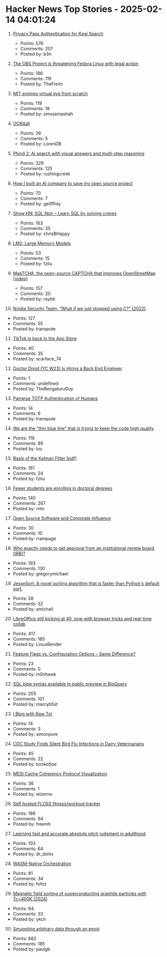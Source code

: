 # Hacker News Top Stories - 2025-02-14 04:01:24

1. [Privacy Pass Authentication for Kagi Search](https://blog.kagi.com/kagi-privacy-pass)
   - Points: 576
   - Comments: 207
   - Posted by: b3n

2. [The OBS Project is threatening Fedora Linux with legal action](https://gitlab.com/fedora/sigs/flatpak/fedora-flatpaks/-/issues/39#note_2344970813)
   - Points: 186
   - Comments: 119
   - Posted by: TheFreim

3. [MIT evolves virtual eye from scratch](https://eyes.mit.edu/)
   - Points: 119
   - Comments: 18
   - Posted by: smusamashah

4. [OCR4all](https://www.ocr4all.org/)
   - Points: 36
   - Comments: 5
   - Posted by: LorenDB

5. [Phind 2: AI search with visual answers and multi-step reasoning](https://www.phind.com/blog/phind-2)
   - Points: 329
   - Comments: 125
   - Posted by: rushingcreek

6. [How I built an AI company to save my open source project](https://timefold.ai/blog/how-i-built-an-ai-company-to-save-my-open-source-project)
   - Points: 70
   - Comments: 7
   - Posted by: ge0ffrey

7. [Show HN: SQL Noir – Learn SQL by solving crimes](https://www.sqlnoir.com)
   - Points: 163
   - Comments: 35
   - Posted by: chrisBHappy

8. [LM2: Large Memory Models](https://arxiv.org/abs/2502.06049)
   - Points: 53
   - Comments: 15
   - Posted by: fzliu

9. [MapTCHA, the open-source CAPTCHA that improves OpenStreetMap [video]](https://fosdem.org/2025/schedule/event/fosdem-2025-5879-maptcha-the-open-source-captcha-that-improves-openstreetmap/)
   - Points: 157
   - Comments: 20
   - Posted by: raybb

10. [Nvidia Security Team: “What if we just stopped using C?” (2022)](https://blog.adacore.com/nvidia-security-team-what-if-we-just-stopped-using-c)
   - Points: 127
   - Comments: 55
   - Posted by: transpute

11. [TikTok is back in the App Store](https://www.theverge.com/news/612768/tiktok-app-store-apple-google-us-ban)
   - Points: 40
   - Comments: 35
   - Posted by: scarface_74

12. [Doctor Droid (YC W23) Is Hiring a Back End Engineer](https://www.ycombinator.com/companies/doctor-droid/jobs/F0iI9UU-backend-engineer-assignment-in-description)
   - Points: 1
   - Comments: undefined
   - Posted by: TheBengaluruGuy

13. [Pairwise TOTP Authentication of Humans](https://www.schneier.com/blog/archives/2025/02/pairwise-authentication-of-humans.html)
   - Points: 14
   - Comments: 6
   - Posted by: transpute

14. [We are the "thin blue line" that is trying to keep the code high quality](https://lore.kernel.org/lkml/20250208204416.GL1130956@mit.edu/)
   - Points: 119
   - Comments: 89
   - Posted by: luu

15. [Basis of the Kalman Filter [pdf]](https://github.com/tpn/pdfs/blob/master/Understanding%20the%20Basis%20of%20the%20Kalman%20Filter%20Via%20a%20Simple%20and%20Intuitive%20Derivation%20%282012%29.pdf)
   - Points: 161
   - Comments: 24
   - Posted by: fzliu

16. [Fewer students are enrolling in doctoral degrees](https://www.nature.com/articles/d41586-025-00425-4)
   - Points: 140
   - Comments: 267
   - Posted by: rntn

17. [Open Source Software and Corporate Influence](https://www.alilleybrinker.com/blog/open-source-software-and-corporate-influence/)
   - Points: 30
   - Comments: 10
   - Posted by: rrampage

18. [Who exactly needs to get approval from an institutional review board (IRB)?](https://dynomight.net/irb/)
   - Points: 193
   - Comments: 130
   - Posted by: gregorymichael

19. [JesseSort: A novel sorting algorithm that is faster than Python's default sort.](https://github.com/lewj85/jessesort)
   - Points: 58
   - Comments: 32
   - Posted by: amichail

20. [LibreOffice still kicking at 40, now with browser tricks and real-time collab](https://www.theregister.com/2025/02/13/libreoffice_wasm_zetaoffice/)
   - Points: 417
   - Comments: 165
   - Posted by: LinuxBender

21. [Feature Flags vs. Configuration Options – Same Difference?](https://www.cs.cmu.edu/~ckaestne/featureflags/)
   - Points: 23
   - Comments: 0
   - Posted by: m0nhawk

22. [SQL pipe syntax available in public preview in BigQuery](https://cloud.google.com/bigquery/docs/pipe-syntax-guide)
   - Points: 205
   - Comments: 101
   - Posted by: marcyb5st

23. [I Blog with Raw Txt](https://misc.l3m.in/txt/raw_txt.txt)
   - Points: 14
   - Comments: 3
   - Posted by: simonpure

24. [CDC Study Finds Silent Bird Flu Infections in Dairy Veterinarians](https://www.nytimes.com/2025/02/13/science/cdc-bird-flu-infections.html)
   - Points: 45
   - Comments: 22
   - Posted by: bookofjoe

25. [MESI Cache Coherency Protocol Visualization](https://www.scss.tcd.ie/Jeremy.Jones/vivio/caches/MESI.htm)
   - Points: 36
   - Comments: 1
   - Posted by: wizerno

26. [Self hosted FLOSS fitness/workout tracker](https://github.com/wger-project/wger)
   - Points: 186
   - Comments: 94
   - Posted by: freemh

27. [Learning fast and accurate absolute pitch judgment in adulthood](https://link.springer.com/article/10.3758/s13423-024-02620-2)
   - Points: 103
   - Comments: 64
   - Posted by: dr_dshiv

28. [WASM-Native Orchestration](https://wasmcloud.com/)
   - Points: 81
   - Comments: 34
   - Posted by: fofoz

29. [Magnetic field sorting of superconducting graphite particles with Tc>400K (2024)](https://arxiv.org/abs/2410.18020)
   - Points: 64
   - Comments: 33
   - Posted by: ykch

30. [Smuggling arbitrary data through an emoji](https://paulbutler.org/2025/smuggling-arbitrary-data-through-an-emoji/)
   - Points: 682
   - Comments: 185
   - Posted by: paulgb

